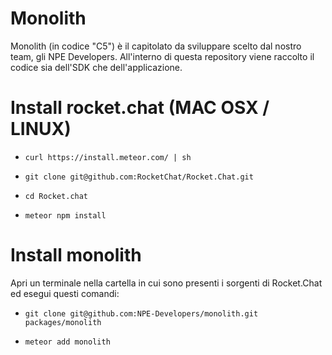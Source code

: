 # Monolith

Monolith (in codice "C5") è il capitolato da sviluppare scelto dal nostro team, gli NPE Developers.
All'interno di questa repository viene raccolto il codice sia dell'SDK che dell'applicazione.

# Install rocket.chat (MAC OSX / LINUX)

- `curl https://install.meteor.com/ | sh`

- `git clone git@github.com:RocketChat/Rocket.Chat.git`

- `cd Rocket.chat`

- `meteor npm install`

# Install monolith

Apri un terminale nella cartella in cui sono presenti i sorgenti di Rocket.Chat ed esegui questi comandi:   

- `git clone git@github.com:NPE-Developers/monolith.git packages/monolith`

- `meteor add monolith`
